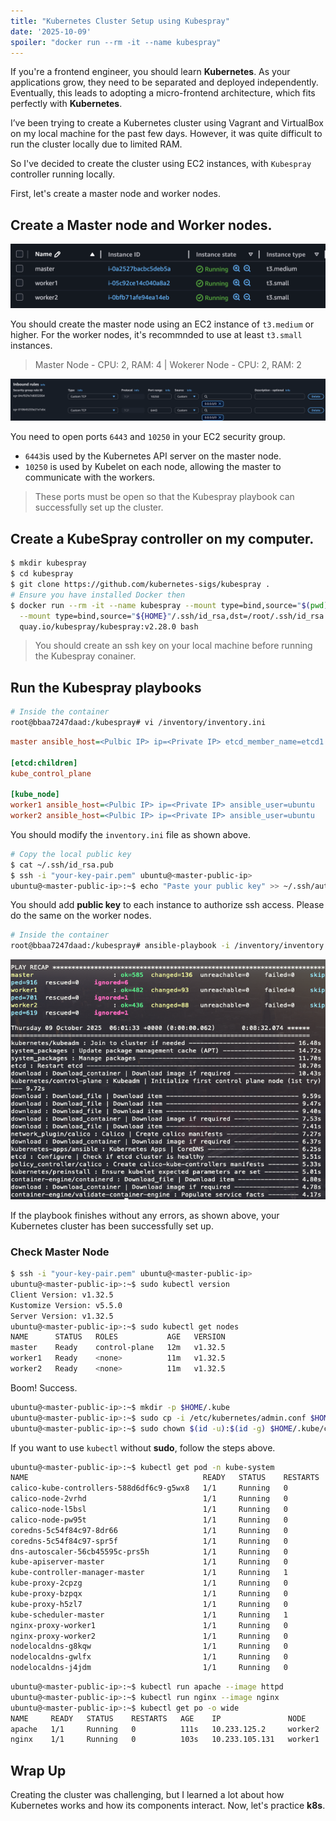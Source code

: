 ```yaml
---
title: "Kubernetes Cluster Setup using Kubespray"
date: '2025-10-09'
spoiler: "docker run --rm -it --name kubespray"
---
```


If you're a frontend engineer, you should learn **Kubernetes**. As your applications grow, they need to be separated and deployed independently. Eventually, this leads to adopting a micro-frontend architecture, which fits perfectly with **Kubernetes**.

I’ve been trying to create a Kubernetes cluster using Vagrant and VirtualBox on my local machine for the past few days. However, it was quite difficult to run the cluster locally due to limited RAM.

So I've decided to create the cluster using EC2 instances, with `Kubespray` controller running locally.

First, let's create a master node and worker nodes.

## Create a Master node and Worker nodes.

![ec2-instance](./kubernetes-cluster-setup-using-kubespray/ec2-instance.png)

You should create the master node using an EC2 instance of `t3.medium` or higher. For the worker nodes, it's recommnded to use at least `t3.small` instances.

> Master Node - CPU: 2, RAM: 4 | Wokerer Node - CPU: 2, RAM: 2

![inbound-rule](./kubernetes-cluster-setup-using-kubespray/inbound-rule.png)

You need to open ports `6443` and `10250` in your EC2 security group.

* `6443`is used by the Kubernetes API server on the master node.
* `10250` is used by Kubelet on each node, allowing the master to communicate with the workers.

> These ports must be open so that the Kubespray playbook can successfully set up the cluster.

## Create a KubeSpray controller on my computer.

```bash
$ mkdir kubespray
$ cd kubespray
$ git clone https://github.com/kubernetes-sigs/kubespray .
# Ensure you have installed Docker then
$ docker run --rm -it --name kubespray --mount type=bind,source="$(pwd)"/inventory/sample,dst=/inventory \
  --mount type=bind,source="${HOME}"/.ssh/id_rsa,dst=/root/.ssh/id_rsa \
  quay.io/kubespray/kubespray:v2.28.0 bash
```

> You should create an ssh key on your local machine before running the Kubespray conainer.

## Run the Kubespray playbooks

```bash
# Inside the container
root@bbaa7247daad:/kubespray# vi /inventory/inventory.ini
```

```ini
master ansible_host=<Pulbic IP> ip=<Private IP> etcd_member_name=etcd1 ansible_user=ubuntu 

[etcd:children]
kube_control_plane

[kube_node]
worker1 ansible_host=<Pulbic IP> ip=<Private IP> ansible_user=ubuntu 
worker2 ansible_host=<Pulbic IP> ip=<Private IP> ansible_user=ubuntu 
```

You should modify the `inventory.ini` file as shown above.

```bash
# Copy the local public key
$ cat ~/.ssh/id_rsa.pub
$ ssh -i "your-key-pair.pem" ubuntu@<master-public-ip>
ubuntu@<master-public-ip>:~$ echo "Paste your public key" >> ~/.ssh/authorized_keys
```

You should add **public key** to each instance to authorize ssh access. Please do the same on the worker nodes.


```bash
# Inside the container
root@bbaa7247daad:/kubespray# ansible-playbook -i /inventory/inventory.ini --private-key /root/.ssh/id_rsa --become cluster.yml
```

![ansible-playbook](./kubernetes-cluster-setup-using-kubespray/ansible-playbook.png)

If the playbook finishes without any errors, as shown above, your Kubernetes cluster has been successfully set up.

### Check Master Node

```bash
$ ssh -i "your-key-pair.pem" ubuntu@<master-public-ip>
ubuntu@<master-public-ip>:~$ sudo kubectl version
Client Version: v1.32.5
Kustomize Version: v5.5.0
Server Version: v1.32.5
ubuntu@<master-public-ip>:~$ sudo kubectl get nodes
NAME      STATUS   ROLES           AGE   VERSION
master    Ready    control-plane   12m   v1.32.5
worker1   Ready    <none>          11m   v1.32.5
worker2   Ready    <none>          11m   v1.32.5
```

Boom! Success.

```bash
ubuntu@<master-public-ip>:~$ mkdir -p $HOME/.kube
ubuntu@<master-public-ip>:~$ sudo cp -i /etc/kubernetes/admin.conf $HOME/.kube/config
ubuntu@<master-public-ip>:~$ sudo chown $(id -u):$(id -g) $HOME/.kube/config
```

If you want to use `kubectl` without **sudo**, follow the steps above. 

```bash
ubuntu@<master-public-ip>:~$ kubectl get pod -n kube-system
NAME                                       READY   STATUS    RESTARTS   AGE
calico-kube-controllers-588d6df6c9-g5wx8   1/1     Running   0          13m
calico-node-2vrhd                          1/1     Running   0          14m
calico-node-l5bsl                          1/1     Running   0          14m
calico-node-pw95t                          1/1     Running   0          14m
coredns-5c54f84c97-8dr66                   1/1     Running   0          13m
coredns-5c54f84c97-spr5f                   1/1     Running   0          13m
dns-autoscaler-56cb45595c-prs5h            1/1     Running   0          13m
kube-apiserver-master                      1/1     Running   0          15m
kube-controller-manager-master             1/1     Running   1          15m
kube-proxy-2cpzg                           1/1     Running   0          14m
kube-proxy-bzpqx                           1/1     Running   0          14m
kube-proxy-h5zl7                           1/1     Running   0          14m
kube-scheduler-master                      1/1     Running   1          15m
nginx-proxy-worker1                        1/1     Running   0          14m
nginx-proxy-worker2                        1/1     Running   0          14m
nodelocaldns-g8kqw                         1/1     Running   0          13m
nodelocaldns-gwlfx                         1/1     Running   0          13m
nodelocaldns-j4jdm                         1/1     Running   0          13m
```

```bash
ubuntu@<master-public-ip>:~$ kubectl run apache --image httpd
ubuntu@<master-public-ip>:~$ kubectl run nginx --image nginx
ubuntu@<master-public-ip>:~$ kubectl get po -o wide
NAME     READY   STATUS    RESTARTS   AGE    IP               NODE      NOMINATED NODE   READINESS GATES
apache   1/1     Running   0          111s   10.233.125.2     worker2   <none>           <none>
nginx    1/1     Running   0          103s   10.233.105.131   worker1   <none>           <none>
```

## Wrap Up

Creating the cluster was challenging, but I learned a lot about how Kubernetes works and how its components interact. Now, let's practice **k8s**.